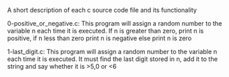 A short description of each c source code file and its functionality

0-positive_or_negative.c: This program will assign a random number to the variable n each time it is executed. If n is greater than zero, print n is positive, if n less than zero print n is negative else print n is zero

1-last_digit.c: This program will assign a random number to the variable n each time it is executed. It must find the last digit stored in n, add it to the string and say whether it is >5,0 or <6
